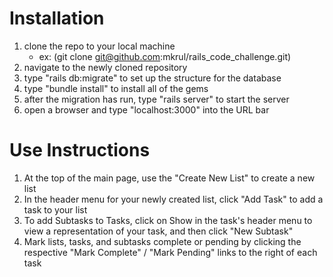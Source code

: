 # Installation 

1) clone the repo to your local machine
    - ex: (git clone git@github.com:mkrul/rails_code_challenge.git)
2) navigate to the newly cloned repository
3) type "rails db:migrate" to set up the structure for the database
4) type "bundle install" to install all of the gems
4) after the migration has run, type "rails server" to start the server
5) open a browser and type "localhost:3000" into the URL bar

# Use Instructions

1) At the top of the main page, use the "Create New List" to create a new list
2) In the header menu for your newly created list, click "Add Task" to add a task to your list
3) To add Subtasks to Tasks, click on Show in the task's header menu to view a representation of your task, and then click "New Subtask"
4) Mark lists, tasks, and subtasks complete or pending by clicking the respective "Mark Complete" / "Mark Pending" links to the right of each task
